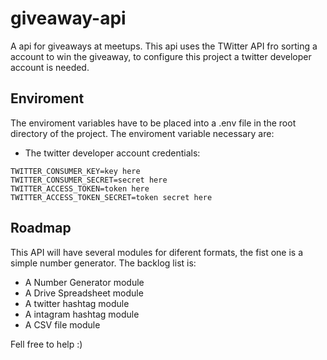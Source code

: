 # giveaway-api
A api for giveaways at meetups.
This api uses the TWitter API fro sorting a account to win the giveaway, to configure this project a twitter developer account is needed.
## Enviroment
The enviroment variables have to be placed into a .env file in the root directory of the project.
The enviroment variable necessary are:
- The twitter developer account credentials:
```
TWITTER_CONSUMER_KEY=key here
TWITTER_CONSUMER_SECRET=secret here
TWITTER_ACCESS_TOKEN=token here
TWITTER_ACCESS_TOKEN_SECRET=token secret here
```
## Roadmap
This API will have several modules for diferent formats, the fist one is a simple number generator.
The backlog list is:
 - A Number Generator module
 - A Drive Spreadsheet module
 - A twitter hashtag module
 - A intagram hashtag module
 - A CSV file module
 
 Fell free to help :)
